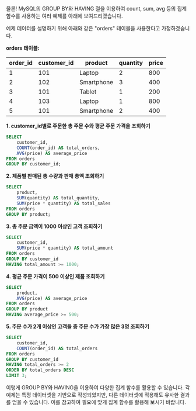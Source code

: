 물론! MySQL의 GROUP BY와 HAVING 절을 이용하여 count, sum, avg 등의 집계 함수를 사용하는 여러 예제를 아래에 보여드리겠습니다.

예제 데이터를 설명하기 위해 아래와 같은 "orders" 테이블을 사용한다고 가정하겠습니다.

**orders 테이블:**

| order_id | customer_id | product    | quantity | price |
| -------- | ----------- | ---------- | -------- | ----- |
| 1        | 101         | Laptop     | 2        | 800   |
| 2        | 102         | Smartphone | 3        | 400   |
| 3        | 101         | Tablet     | 1        | 200   |
| 4        | 103         | Laptop     | 1        | 800   |
| 5        | 101         | Smartphone | 2        | 400   |

**1. customer_id별로 주문한 총 주문 수와 평균 주문 가격을 조회하기**

```sql
SELECT
    customer_id,
    COUNT(order_id) AS total_orders,
    AVG(price) AS average_price
FROM orders
GROUP BY customer_id;
```

**2. 제품별 판매된 총 수량과 판매 총액 조회하기**

```sql
SELECT
    product,
    SUM(quantity) AS total_quantity,
    SUM(price * quantity) AS total_sales
FROM orders
GROUP BY product;
```

**3. 총 주문 금액이 1000 이상인 고객 조회하기**

```sql
SELECT
    customer_id,
    SUM(price * quantity) AS total_amount
FROM orders
GROUP BY customer_id
HAVING total_amount >= 1000;
```

**4. 평균 주문 가격이 500 이상인 제품 조회하기**

```sql
SELECT
    product,
    AVG(price) AS average_price
FROM orders
GROUP BY product
HAVING average_price >= 500;
```

**5. 주문 수가 2개 이상인 고객들 중 주문 수가 가장 많은 3명 조회하기**

```sql
SELECT
    customer_id,
    COUNT(order_id) AS total_orders
FROM orders
GROUP BY customer_id
HAVING total_orders >= 2
ORDER BY total_orders DESC
LIMIT 3;
```

이렇게 GROUP BY와 HAVING을 이용하여 다양한 집계 함수를 활용할 수 있습니다. 각 예제는 특정 데이터셋을 기반으로 작성되었지만, 다른 데이터셋에 적용해도 유사한 결과를 얻을 수 있습니다. 이를 참고하여 필요에 맞게 집계 함수를 활용해 보시기 바랍니다.
